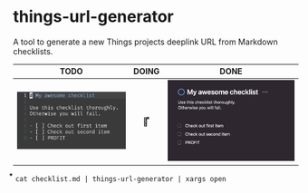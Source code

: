 # things-url-generator

A tool to generate a new Things projects deeplink URL from Markdown checklists.

| TODO        | DOING           | DONE  |
| :-------------: |:-------------:| :------:|
| ![Before](img/img1.png)     | 💫 ⃰ | ![After](img/img2.png) |

 ⃰ `cat checklist.md | things-url-generator | xargs open `

